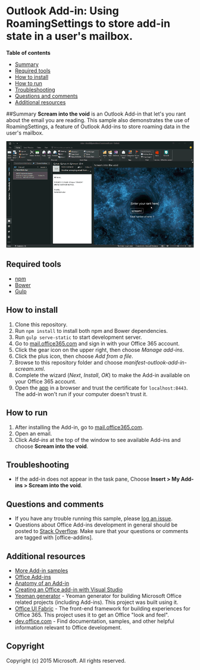 # Outlook Add-in: Using RoamingSettings to store add-in state in a user's mailbox.

**Table of contents**

* [Summary](#summary)
* [Required tools](#prereq)
* [How to install](#install)
* [How to run](#run)
* [Troubleshooting](#troubleshooting)
* [Questions and comments](#questions)
* [Additional resources](#additional-resources)

<a name="summary"></a>
##Summary
**Scream into the void** is an Outlook Add-in that let's you rant about the email you are reading. This sample also demonstrates the use of RoamingSettings, a feature of Outlook Add-ins to store roaming data in the user's mailbox.

 
![](/readme-images/animated_screenshot.gif)


<a name="prereq"></a>
## Required tools

* [npm](https://www.npmjs.com/)
* [Bower](http://bower.io/)
* [Gulp](http://gulpjs.com/)

<a name="install"></a>
## How to install

1. Clone this repository.
2. Run `npm install` to install both npm and Bower dependencies.
3. Run `gulp serve-static` to start development server.
4. Go to [mail.office365.com](http://mail.office365.com) and sign in with your Office 365 account.
5. Click the gear icon on the upper right, then choose *Manage add-ins*.
6. Click the plus icon, then choose *Add from a file*.
7. Browse to this repository folder and choose *manifest-outlook-add-in-scream.xml*.
8. Complete the wizard (*Next*, *Install*, *OK*) to make the Add-in available on your Office 365 account.
9. Open the [app](https://localhost:8443/appread/index.html) in a browser and trust the certificate for `localhost:8443`. The add-in won't run if your computer doesn't trust it.

<a name="run"></a>
## How to run

1. After installing the Add-in, go to [mail.office365.com](mail.office365.com). 
2. Open an email.
3. Click *Add-ins* at the top of the window to see available Add-ins and choose **Scream into the void**.

<a name="troubleshooting"></a>
## Troubleshooting

- If the add-in does not appear in the task pane, Choose **Insert > My Add-ins >  Scream into the void**.

<a name="questions"></a>
## Questions and comments

- If you have any trouble running this sample, please [log an issue](https://github.com/OfficeDev/Outlook-Add-in-Scream/issues).
- Questions about Office Add-ins development in general should be posted to [Stack Overflow](http://stackoverflow.com/questions/tagged/office-addins). Make sure that your questions or comments are tagged with [office-addins].


<a name="additional-resources"></a>
## Additional resources ##

- [More Add-in samples](https://github.com/OfficeDev?utf8=%E2%9C%93&query=-Add-in)
- [Office Add-ins](http://msdn.microsoft.com/library/office/jj220060.aspx)
- [Anatomy of an Add-in](https://msdn.microsoft.com/library/office/jj220082.aspx#StartBuildingApps_AnatomyofApp)
- [Creating an Office add-in with Visual Studio](https://msdn.microsoft.com/library/office/fp179827.aspx#Tools_CreatingWithVS)
- [Yeoman generator](https://github.com/OfficeDev/generator-office) - Yeoman generator for building Microsoft Office related projects (including Add-ins). This project was built using it.
- [Office UI Fabric](https://dev.office.com/fabric) - The front-end framework for building experiences for Office 365. This project uses it to get an Office "look and feel". 
- [dev.office.com](https://dev.office.com) - Find documentation, samples, and other helpful information relevant to Office development.


## Copyright
Copyright (c) 2015 Microsoft. All rights reserved.
